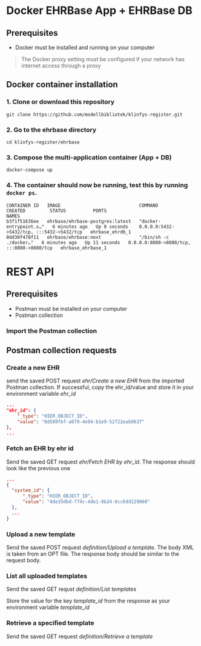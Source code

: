 # Docker EHRBase App + EHRBase DB

## Prerequisites
- Docker must be installed and running on your computer
> The Docker proxy setting must be configured if your network has internet access through a proxy

## Docker container installation

### 1. Clone or download this repository
```
git clone https://github.com/modellbibliotek/klinfys-register.git
```

### 2. Go to the ehrbase directory
```
cd klinfys-register/ehrbase
```

### 3. Compose the multi-application container (App + DB)
```
docker-compose up
```

### 4. The container should now be running, test this by running ```docker ps```.

```
CONTAINER ID   IMAGE                             COMMAND                  CREATED         STATUS          PORTS                                       NAMES
b3f1f51636ee   ehrbase/ehrbase-postgres:latest   "docker-entrypoint.s…"   6 minutes ago   Up 8 seconds    0.0.0.0:5432->5432/tcp, :::5432->5432/tcp   ehrbase_ehrdb_1
0dd30f478f11   ehrbase/ehrbase:next              "/bin/sh -c ./docker…"   6 minutes ago   Up 11 seconds   0.0.0.0:8080->8080/tcp, :::8080->8080/tcp   ehrbase_ehrbase_1
```
# REST API

## Prerequisites
- Postman must be installed on your computer
- Postman collection
### Import the Postman collection

## Postman collection requests
### Create a new EHR
send the saved POST request _ehr/Create a new EHR_ from the imported Postman collection. If successful, copy the ehr_id/value and store it in your environment variable _ehr_id_
```json
...
"ehr_id": {
    "_type": "HIER_OBJECT_ID",
    "value": "8d589fbf-a879-4e94-b1e9-52f22eab9637"
},
...
```
### Fetch an EHR by ehr id
Send the saved GET request _ehr/Fetch EHR by ehr_id_. The response should look like the previous one
```json
...
{
  "system_id": {
      "_type": "HIER_OBJECT_ID",
      "value": "4de35dbd-774c-4de1-8b24-6cc6dd129068"
  },
  ...
}
```
### Upload a new template
Send the saved POST request _definition/Upload a template_. The body XML is taken from an OPT file. The response body should be similar to the request body.

### List all uploaded templates
Send the saved GET requst _definition/List templates_

Store the value for the key _template_id_ from the response as your environment variable _template_id_

### Retrieve a specified template

Send the saved GET request _definition/Retrieve a template_

